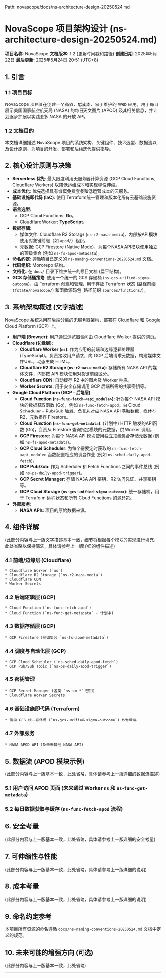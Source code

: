 Path: novascope/docs/ns-architecture-design-20250524.md

# NovaScope 项目架构设计 (ns-architecture-design-20250524.md)

**项目名称**: NovaScope
**文档版本**: 1.2 (更新时间戳和路径)
**创建日期**: 2025年5月22日
**最后更新**: 2025年5月24日 20:51 (UTC+8)

## 1. 引言

### 1.1 项目目标
NovaScope 项目旨在创建一个高效、低成本、易于维护的 Web 应用，用于每日展示美国国家航空航天局 (NASA) 的每日天文图片 (APOD) 及其相关信息，并计划逐步扩展以实践更多 NASA 的开放 API。

### 1.2 文档目的
本文档详细描述 NovaScope 项目的系统架构、关键组件、技术选型、数据流以及设计原则，为项目的开发、部署和后续迭代提供指导。

## 2. 核心设计原则与决策

* **Serverless 优先**: 最大限度利用无服务器计算资源 (GCP Cloud Functions, Cloudflare Workers) 以降低运维成本和实现弹性伸缩。
* **成本优化**: 优先选择具有慷慨免费套餐和低运营成本的云服务。
* **基础设施即代码 (IaC)**: 使用 Terraform统一管理和版本化所有云基础设施资源。
* **语言选型**:
    * GCP Cloud Functions: **Go**。
    * Cloudflare Worker: **TypeScript**。
* **数据存储**:
    * 媒体文件: Cloudflare R2 Storage (`ns-r2-nasa-media`)，内部按API模块使用对象键前缀（如 `apod/`）组织。
    * 元数据: GCP Firestore (Native Mode)，为每个NASA API模块使用独立的顶级集合 (例如 `ns-fs-apod-metadata`)。
* **命名约定**: 遵循项目已定义的 `ns-naming-conventions-20250524.md` 文档。
* **代码组织**: Monorepo 结构。
* **文档化**: 在 `docs/` 目录下维护统一的项目文档 (扁平结构)。
* **GCS 存储桶策略**: 使用一个统一的 GCS 存储桶 (`ns-gcs-unified-sigma-outcome`)，由 Terraform 创建和管理，用于存放 Terraform 状态 (路径前缀 `tfstate/novascope/`) 和函数源码包 (路径前缀 `sources/functions/`)。

## 3. 系统架构概述 (文字描述)

NovaScope 系统采用前后端分离的无服务器架构，部署在 Cloudflare 和 Google Cloud Platform (GCP) 上。

* **用户端 (Browser)**: 用户通过浏览器访问由 Cloudflare Worker 提供的网页。
* **Cloudflare (边缘层)**:
    * **Cloudflare Worker (`ns`)**: 作为应用的前端和边缘逻辑处理器 (TypeScript)。负责接收用户请求，向 GCP 后端请求元数据，构建媒体文件URL，动态生成 HTML。
    * **Cloudflare R2 Storage (`ns-r2-nasa-media`)**: 存储所有 NASA API 的媒体文件，内部按 API 模块使用对象键前缀区分。
    * **Cloudflare CDN**: 自动缓存 R2 中的图片及 Worker 响应。
    * **Worker Secrets**: 用于安全存储调用 GCP 后端所需的共享密钥等。
* **Google Cloud Platform (GCP - 后端层)**:
    * **Cloud Function (`ns-func-fetch-<api_module>`)**: 针对每个 NASA API 模块的数据获取函数 (Go)，例如 `ns-func-fetch-apod`。由 Cloud Scheduler + Pub/Sub 触发。负责从对应 NASA API 获取数据，媒体存 R2，元数据存 Firestore。
    * **Cloud Function (`ns-func-get-metadata`)**: (计划中) HTTP 触发的API函数 (Go)，负责从 Firestore 查询指定模块的元数据，供 Worker 调用。
    * **GCP Firestore**: 为每个 NASA API 模块使用独立顶级集合存储元数据 (例如 `ns-fs-apod-metadata`)。
    * **GCP Cloud Scheduler**: 为每个需要定时获取的 `ns-func-fetch-<api_module>` 函数配置相应的调度作业 (例如 `ns-sched-daily-apod-fetch`)。
    * **GCP Pub/Sub**: 作为 Scheduler 和 Fetch Functions 之间的事件总线 (例如 `ns-ps-daily-apod-trigger`)。
    * **GCP Secret Manager**: 存储 NASA API 密钥、R2 访问凭证、共享密钥等。
    * **GCP Cloud Storage (`ns-gcs-unified-sigma-outcome`)**: 统一存储桶，用于 Terraform 远程状态和所有 Cloud Functions 的源码包。
* **外部服务**:
    * **NASA APIs**: 项目的原始数据来源。

## 4. 组件详解 
(此部分内容与上一版文字描述基本一致，细节将根据每个模块的实现进行填充，此处省略以保持简洁，具体请参考上一版详细的组件描述)

### 4.1 前端/边缘层 (Cloudflare)
    * Cloudflare Worker (`ns`)
    * Cloudflare R2 Storage (`ns-r2-nasa-media`)
    * Cloudflare CDN
    * Worker Secrets

### 4.2 后端逻辑层 (GCP)
    * Cloud Function (`ns-func-fetch-apod`)
    * Cloud Function (`ns-func-get-metadata` - 计划中)

### 4.3 数据存储层 (GCP)
    * GCP Firestore (例如集合 `ns-fs-apod-metadata`)

### 4.4 调度与自动化层 (GCP)
    * GCP Cloud Scheduler (`ns-sched-daily-apod-fetch`)
    * GCP Pub/Sub Topic (`ns-ps-daily-apod-trigger`)

### 4.5 密钥管理
    * GCP Secret Manager (各类 `ns-sm-*` 密钥)
    * Cloudflare Worker Secrets

### 4.6 基础设施即代码 (Terraform)
    * 使用 GCS 统一存储桶 (`ns-gcs-unified-sigma-outcome`) 作为后端。

### 4.7 外部服务
    * NASA APOD API (及未来其他 NASA API)

## 5. 数据流 (APOD 模块示例)
(此部分内容与上一版基本一致，此处省略，具体请参考上一版详细的数据流描述)

### 5.1 用户访问 APOD 页面 (未来通过 Worker `ns` 和 `ns-func-get-metadata`)
### 5.2 每日数据获取与缓存 (`ns-func-fetch-apod` 流程)

## 6. 安全考量
(此部分内容与上一版基本一致，此处省略，具体请参考上一版详细的安全考量)

## 7. 可伸缩性与性能
(此部分内容与上一版基本一致，此处省略，具体请参考上一版详细的说明)

## 8. 成本考量
(此部分内容与上一版基本一致，此处省略，具体请参考上一版详细的说明)

## 9. 命名约定参考
本项目所有资源的命名遵循 `docs/ns-naming-conventions-20250524.md` 文档中定义的规范。

## 10. 未来可能的增强方向 (可选)
(此部分内容与上一版基本一致，此处省略)

---